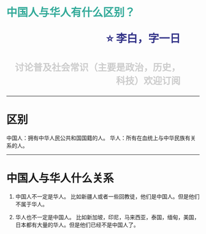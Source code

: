 <span style="color:#3A9">中国人与华人有什么区别？</span><p style="text-align:right;font-size:28px;margin-right:50px;color:#333388;">:star: 李白，字一日</p><p style="text-align:right;font-size:24px;margin-right:50px;color:#ccc">讨论普及社会常识（主要是政治，历史，科技）欢迎订阅</p>
===

---

区别
===
中国人：拥有中华人民公共和国国籍的人。
华人：所有在血统上与中华民族有关系的人。

---
中国人与华人什么关系
===
1. 中国人不一定是华人。
比如新疆人或者一些回教徒，他们是中国人。但是他们不属于华人。


2. 华人也不一定是中国人。
比如新加坡，印尼，马来西亚，泰国，缅甸，美国，日本都有大量的华人。但是他们已经不是中国人了。
